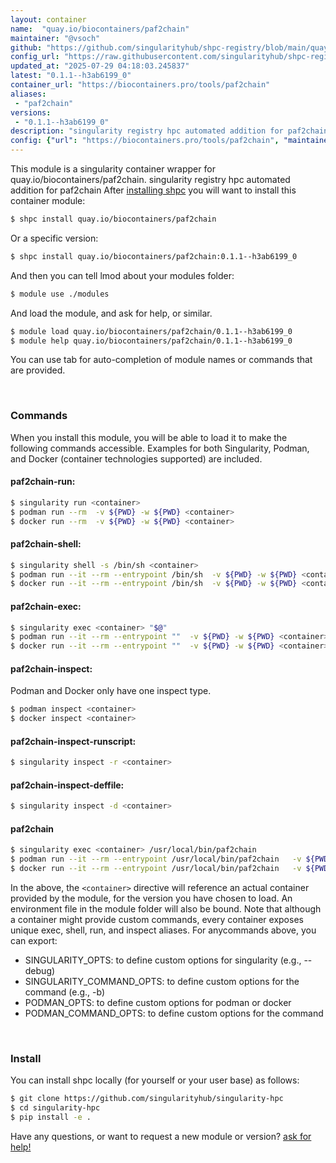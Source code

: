 ```yaml
---
layout: container
name:  "quay.io/biocontainers/paf2chain"
maintainer: "@vsoch"
github: "https://github.com/singularityhub/shpc-registry/blob/main/quay.io/biocontainers/paf2chain/container.yaml"
config_url: "https://raw.githubusercontent.com/singularityhub/shpc-registry/main/quay.io/biocontainers/paf2chain/container.yaml"
updated_at: "2025-07-29 04:18:03.245837"
latest: "0.1.1--h3ab6199_0"
container_url: "https://biocontainers.pro/tools/paf2chain"
aliases:
 - "paf2chain"
versions:
 - "0.1.1--h3ab6199_0"
description: "singularity registry hpc automated addition for paf2chain"
config: {"url": "https://biocontainers.pro/tools/paf2chain", "maintainer": "@vsoch", "description": "singularity registry hpc automated addition for paf2chain", "latest": {"0.1.1--h3ab6199_0": "sha256:8a39e2681677f6992f09bb875a21fe4e6c2fa20cbdbcc8d177cef193f0153a35"}, "tags": {"0.1.1--h3ab6199_0": "sha256:8a39e2681677f6992f09bb875a21fe4e6c2fa20cbdbcc8d177cef193f0153a35"}, "docker": "quay.io/biocontainers/paf2chain", "aliases": {"paf2chain": "/usr/local/bin/paf2chain"}}
---
```


This module is a singularity container wrapper for quay.io/biocontainers/paf2chain.
singularity registry hpc automated addition for paf2chain
After [installing shpc](#install) you will want to install this container module:


```bash
$ shpc install quay.io/biocontainers/paf2chain
```

Or a specific version:

```bash
$ shpc install quay.io/biocontainers/paf2chain:0.1.1--h3ab6199_0
```

And then you can tell lmod about your modules folder:

```bash
$ module use ./modules
```

And load the module, and ask for help, or similar.

```bash
$ module load quay.io/biocontainers/paf2chain/0.1.1--h3ab6199_0
$ module help quay.io/biocontainers/paf2chain/0.1.1--h3ab6199_0
```

You can use tab for auto-completion of module names or commands that are provided.

<br>

### Commands

When you install this module, you will be able to load it to make the following commands accessible.
Examples for both Singularity, Podman, and Docker (container technologies supported) are included.

#### paf2chain-run:

```bash
$ singularity run <container>
$ podman run --rm  -v ${PWD} -w ${PWD} <container>
$ docker run --rm  -v ${PWD} -w ${PWD} <container>
```

#### paf2chain-shell:

```bash
$ singularity shell -s /bin/sh <container>
$ podman run --it --rm --entrypoint /bin/sh  -v ${PWD} -w ${PWD} <container>
$ docker run --it --rm --entrypoint /bin/sh  -v ${PWD} -w ${PWD} <container>
```

#### paf2chain-exec:

```bash
$ singularity exec <container> "$@"
$ podman run --it --rm --entrypoint ""  -v ${PWD} -w ${PWD} <container> "$@"
$ docker run --it --rm --entrypoint ""  -v ${PWD} -w ${PWD} <container> "$@"
```

#### paf2chain-inspect:

Podman and Docker only have one inspect type.

```bash
$ podman inspect <container>
$ docker inspect <container>
```

#### paf2chain-inspect-runscript:

```bash
$ singularity inspect -r <container>
```

#### paf2chain-inspect-deffile:

```bash
$ singularity inspect -d <container>
```


#### paf2chain

```bash
$ singularity exec <container> /usr/local/bin/paf2chain
$ podman run --it --rm --entrypoint /usr/local/bin/paf2chain   -v ${PWD} -w ${PWD} <container> -c " $@"
$ docker run --it --rm --entrypoint /usr/local/bin/paf2chain   -v ${PWD} -w ${PWD} <container> -c " $@"
```



In the above, the `<container>` directive will reference an actual container provided
by the module, for the version you have chosen to load. An environment file in the
module folder will also be bound. Note that although a container
might provide custom commands, every container exposes unique exec, shell, run, and
inspect aliases. For anycommands above, you can export:

 - SINGULARITY_OPTS: to define custom options for singularity (e.g., --debug)
 - SINGULARITY_COMMAND_OPTS: to define custom options for the command (e.g., -b)
 - PODMAN_OPTS: to define custom options for podman or docker
 - PODMAN_COMMAND_OPTS: to define custom options for the command

<br>

### Install

You can install shpc locally (for yourself or your user base) as follows:

```bash
$ git clone https://github.com/singularityhub/singularity-hpc
$ cd singularity-hpc
$ pip install -e .
```

Have any questions, or want to request a new module or version? [ask for help!](https://github.com/singularityhub/singularity-hpc/issues)
